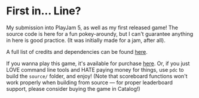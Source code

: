 # First in... Line?
My submission into PlayJam 5, as well as my first released game! The source code is here for a fun pokey-aroundy, but I can't guarantee anything in here is good practice. (It was initially made for a jam, after all).

A full list of credits and dependencies can be found [here](https://rae.wtf/blog/first-in-line-manual#credits).

If you wanna play this game, it's available for purchase [here](https://play.date/games/first-in-line). Or, if you just LOVE command line tools and HATE paying money for things, use `pdc` to build the `source/` folder, and enjoy! (Note that scoreboard functions won't work properly when building from source — for proper leaderboard support, please consider buying the game in Catalog!)
